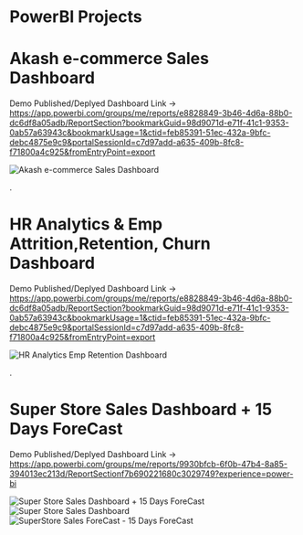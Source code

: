 # PowerBI Projects

# Akash e-commerce Sales Dashboard
Demo Published/Deplyed Dashboard Link -> https://app.powerbi.com/groups/me/reports/e8828849-3b46-4d6a-88b0-dc6df8a05adb/ReportSection?bookmarkGuid=98d9071d-e71f-41c1-9353-0ab57a63943c&bookmarkUsage=1&ctid=feb85391-51ec-432a-9bfc-debc4875e9c9&portalSessionId=c7d97add-a635-409b-8fc8-f71800a4c925&fromEntryPoint=export

![Akash e-commerce Sales Dashboard](https://github.com/akashkam559/PowerBi-Projects/assets/41515202/6e1800e1-4a03-4e69-afa2-7285d110bc60)


.


# HR Analytics & Emp Attrition,Retention, Churn Dashboard 
Demo Published/Deplyed Dashboard Link -> https://app.powerbi.com/groups/me/reports/e8828849-3b46-4d6a-88b0-dc6df8a05adb/ReportSection?bookmarkGuid=98d9071d-e71f-41c1-9353-0ab57a63943c&bookmarkUsage=1&ctid=feb85391-51ec-432a-9bfc-debc4875e9c9&portalSessionId=c7d97add-a635-409b-8fc8-f71800a4c925&fromEntryPoint=export

![HR Analytics   Emp Retention Dashboard](https://github.com/akashkam559/PowerBi-Projects/assets/41515202/63069669-414a-4e0e-89d4-4457c425d44c)


.


# Super Store Sales Dashboard + 15 Days ForeCast
Demo Published/Deplyed Dashboard Link -> https://app.powerbi.com/groups/me/reports/9930bfcb-6f0b-47b4-8a85-394013ec213d/ReportSectionf7b690221680c3029749?experience=power-bi

![Super Store Sales Dashboard + 15 Days ForeCast](https://github.com/akashkam559/PowerBi-Projects/assets/41515202/55ae3f17-f291-452b-995c-aa2c1d12ef80)
![Super Store Sales Dashboard](https://github.com/akashkam559/PowerBi-Projects/assets/41515202/9182914b-dcb9-4fc3-88fb-6aad1f19f31a)
![SuperStore Sales ForeCast - 15 Days ForeCast](https://github.com/akashkam559/PowerBi-Projects/assets/41515202/cdd0b0eb-758b-47cb-9c62-5eabaf9747ed)
